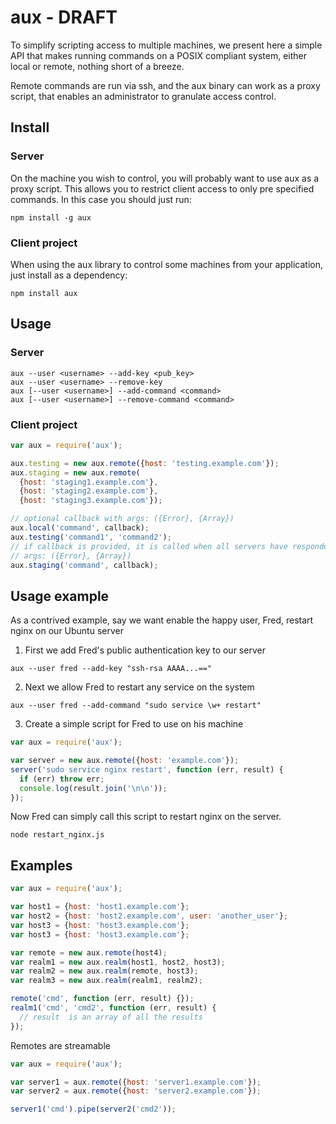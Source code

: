 # aux - DRAFT

To simplify scripting access to multiple machines, we present here a simple API
that makes running commands on a POSIX compliant system, either local or
remote, nothing short of a breeze.

Remote commands are run via ssh, and the aux binary can work as a proxy script,
that enables an administrator to granulate access control.

## Install

### Server

On the machine you wish to control, you will probably want to use aux as a
proxy script. This allows you to restrict client access to only pre specified
commands. In this case you should just run:
```
npm install -g aux
```

### Client project

When using the aux library to control some machines from your application, just
install as a dependency:
```
npm install aux
```

## Usage

### Server

```
aux --user <username> --add-key <pub_key>
aux --user <username> --remove-key
aux [--user <username>] --add-command <command>
aux [--user <username>] --remove-command <command>
```

### Client project

```javascript
var aux = require('aux');

aux.testing = new aux.remote({host: 'testing.example.com'});
aux.staging = new aux.remote(
  {host: 'staging1.example.com'},
  {host: 'staging2.example.com'},
  {host: 'staging3.example.com'});

// optional callback with args: ({Error}, {Array})
aux.local('command', callback); 
aux.testing('command1', 'command2');
// if callback is provided, it is called when all servers have responded, with
// args: ({Error}, {Array})
aux.staging('command', callback); 
```

## Usage example

As a contrived example, say we want enable the happy user, Fred, restart nginx
on our Ubuntu server

1. First we add Fred's public authentication key to our server
```
aux --user fred --add-key "ssh-rsa AAAA...=="
```
2. Next we allow Fred to restart any service on the system
```
aux --user fred --add-command "sudo service \w+ restart"
```
3. Create a simple script for Fred to use on his machine

```javascript
var aux = require('aux');

var server = new aux.remote({host: 'example.com'});
server('sudo service nginx restart', function (err, result) {
  if (err) throw err;
  console.log(result.join('\n\n'));
});
```

Now Fred can simply call this script to restart nginx on the server.
```
node restart_nginx.js
```

## Examples

```javascript
var aux = require('aux');

var host1 = {host: 'host1.example.com'};
var host2 = {host: 'host2.example.com', user: 'another_user'};
var host3 = {host: 'host3.example.com'};
var host3 = {host: 'host3.example.com'};

var remote = new aux.remote(host4);
var realm1 = new aux.realm(host1, host2, host3);
var realm2 = new aux.realm(remote, host3);
var realm3 = new aux.realm(realm1, realm2);

remote('cmd', function (err, result) {});
realm1('cmd', 'cmd2', function (err, result) {
  // result  is an array of all the results
});
```

Remotes are streamable
```javascript
var aux = require('aux');

var server1 = aux.remote({host: 'server1.example.com'});
var server2 = aux.remote({host: 'server2.example.com'});

server1('cmd').pipe(server2('cmd2'));
```

